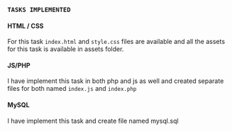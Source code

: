### `TASKS IMPLEMENTED`

#### HTML / CSS

For this task `index.html` and `style.css` files are available and all the assets for this task is available in assets folder.

#### JS/PHP

I have implement this task in both php and js as well and created separate files for both named `index.js` and `index.php`

#### MySQL

I have implement this task and create file named mysql.sql
